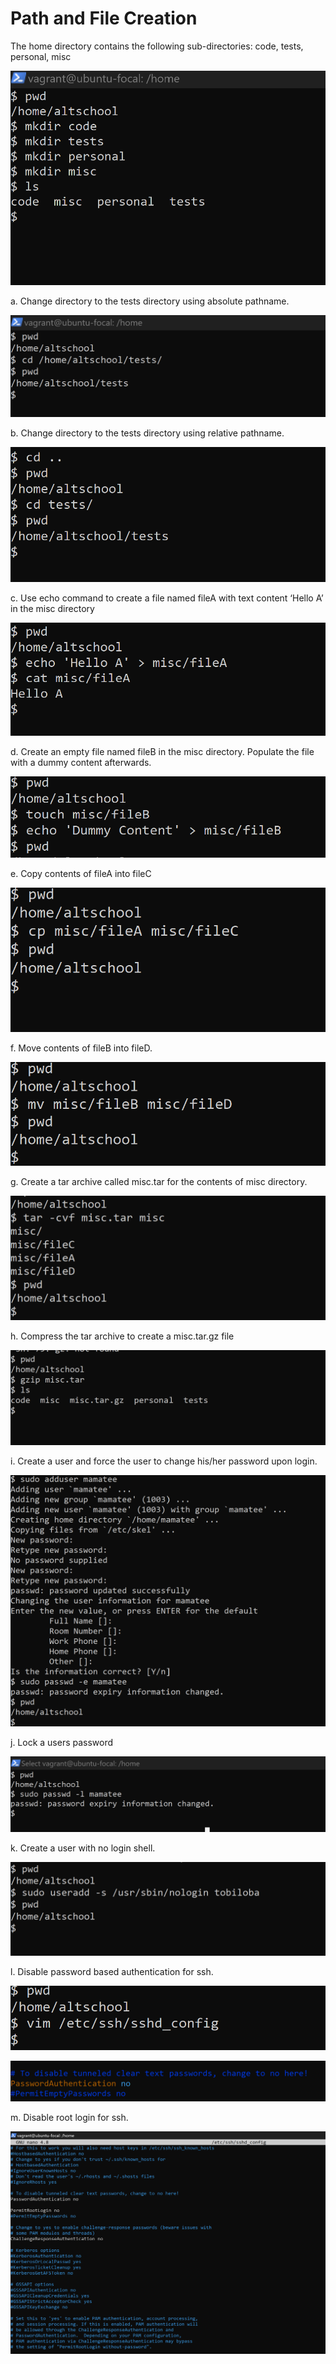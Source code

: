 # Path and File Creation

The home directory contains the following sub-directories: code, tests, personal, misc 

![](https://raw.githubusercontent.com/Kemi-Lawrence/altschool_cloud_assignments/main/images/creation%20directory.png)

a. Change directory to the tests directory using absolute pathname.

![](https://raw.githubusercontent.com/Kemi-Lawrence/altschool_cloud_assignments/main/images/A.png)

b.  Change directory to the tests directory using relative pathname.

![](https://raw.githubusercontent.com/Kemi-Lawrence/altschool_cloud_assignments/main/images/B.png)

c. Use echo command to create a file named fileA with text content ‘Hello A’ in the misc directory

![](https://raw.githubusercontent.com/Kemi-Lawrence/altschool_cloud_assignments/main/images/C.png)

d.  Create an empty file named fileB in the misc directory. Populate the file with a dummy content afterwards.

![](https://raw.githubusercontent.com/Kemi-Lawrence/altschool_cloud_assignments/main/images/D.png)

e. Copy contents of fileA into fileC

![](https://raw.githubusercontent.com/Kemi-Lawrence/altschool_cloud_assignments/main/images/E.png)

f. Move contents of fileB into fileD.

![](https://raw.githubusercontent.com/Kemi-Lawrence/altschool_cloud_assignments/main/images/F.png)

g. Create a tar archive called misc.tar for the contents of misc directory.

![](https://raw.githubusercontent.com/Kemi-Lawrence/altschool_cloud_assignments/main/images/G.png)

h. Compress the tar archive to create a misc.tar.gz file

![](https://raw.githubusercontent.com/Kemi-Lawrence/altschool_cloud_assignments/main/images/H.png)

i. Create a user and force the user to change his/her password upon login.

![](https://raw.githubusercontent.com/Kemi-Lawrence/altschool_cloud_assignments/main/images/I.png)

j. Lock a users password

![](https://raw.githubusercontent.com/Kemi-Lawrence/altschool_cloud_assignments/main/images/J.png)

k. Create a user with no login shell.

![](https://raw.githubusercontent.com/Kemi-Lawrence/altschool_cloud_assignments/main/images/K.png)

l. Disable password based authentication for ssh.

![](https://raw.githubusercontent.com/Kemi-Lawrence/altschool_cloud_assignments/main/images/L1.png)

![](https://raw.githubusercontent.com/Kemi-Lawrence/altschool_cloud_assignments/main/images/L2.png)

m. Disable root login for ssh.

![](https://raw.githubusercontent.com/Kemi-Lawrence/altschool_cloud_assignments/main/images/M.png)